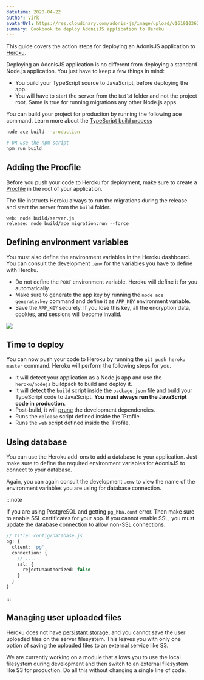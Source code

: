 ```yaml
---
datetime: 2020-04-22
author: Virk
avatarUrl: https://res.cloudinary.com/adonis-js/image/upload/v1619103621/adonisjs-authors-avatars/DYO4KUru_400x400_shujhw.jpg
summary: Cookbook to deploy AdonisJS application to Heroku
---
```


This guide covers the action steps for deploying an AdonisJS application to [Heroku](https://devcenter.heroku.com/articles/deploying-nodejs).

Deploying an AdonisJS application is no different from deploying a standard Node.js application. You just have to keep a few things in mind:

- You build your TypeScript source to JavaScript, before deploying the app.
- You will have to start the server from the `build` folder and not the project root. Same is true for running migrations any other Node.js apps.

You can build your project for production by running the following ace command. Learn more about the [TypeScript build process](../../guides/fundamentals/typescript-build-process.md)

```sh
node ace build --production

# OR use the npm script
npm run build
```

## Adding the Procfile
Before you push your code to Heroku for deployment, make sure to create a [Procfile](https://devcenter.heroku.com/articles/procfile#deploying-to-heroku) in the root of your application.

The file instructs Heroku always to run the migrations during the release and start the server from the `build` folder.

```text
web: node build/server.js
release: node build/ace migration:run --force
```

## Defining environment variables
You must also define the environment variables in the Heroku dashboard. You can consult the development `.env` for the variables you have to define with Heroku.

- Do not define the `PORT` environment variable. Heroku will define it for you automatically.
- Make sure to generate the app key by running the `node ace generate:key` command and define it as `APP_KEY` environment variable.
- Save the `APP_KEY` securely. If you lose this key, all the encryption data, cookies, and sessions will become invalid.

![](https://res.cloudinary.com/adonis-js/image/upload/f_auto,q_auto/v1619085409/v5/heroku-env-vars.jpg)

## Time to deploy
You can now push your code to Heroku by running the `git push heroku master` command. Heroku will perform the following steps for you.

- It will detect your application as a Node.js app and use the `heroku/nodejs` buildpack to build and deploy it.
- It will detect the `build` script inside the `package.json` file and build your TypeScript code to JavaScript. **You must always run the JavaScript code in production**.
- Post-build, it will [prune](https://docs.npmjs.com/cli/v7/commands/npm-prune) the development dependencies.
- Runs the `release` script defined inside the `Profile.
- Runs the `web` script defined inside the `Profile.

## Using database
You can use the Heroku add-ons to add a database to your application. Just make sure to define the required environment variables for AdonisJS to connect to your database.

Again, you can again consult the development `.env` to view the name of the environment variables you are using for database connection.

:::note

If you are using PostgreSQL and getting `pg_hba.conf` error. Then make sure to enable SSL certificates for your app. If you cannot enable SSL, you must update the database connection to allow non-SSL connections.

```ts
// title: config/database.js
pg: {
  client: 'pg',
  connection: {
    // ....
    ssl: {
      rejectUnauthorized: false
    }
  }
}
```

:::

## Managing user uploaded files
Heroku does not have [persistant storage](https://help.heroku.com/K1PPS2WM/why-are-my-file-uploads-missing-deleted), and you cannot save the user uploaded files on the server filesystem. This leaves you with only one option of saving the uploaded files to an external service like S3.

We are currently working on a module that allows you to use the local filesystem during development and then switch to an external filesystem like S3 for production. Do all this without changing a single line of code.
